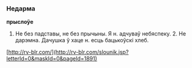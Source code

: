 ### Недарма
**прыслоўе**

1. Не без падставы, не без прычыны. Я н. адчуваў небяспеку. 2. Не дарэмна. Дачушка ў хаце н. есць бацькоўскі хлеб.

<a rel="author">[http://rv-blr.com/](http://rv-blr.com/slounik.jsp?letterId=0&maskId=0&pageId=1891)</a>
